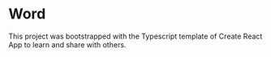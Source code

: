 # Word

This project was bootstrapped with the Typescript template of Create React App to learn and share with others.